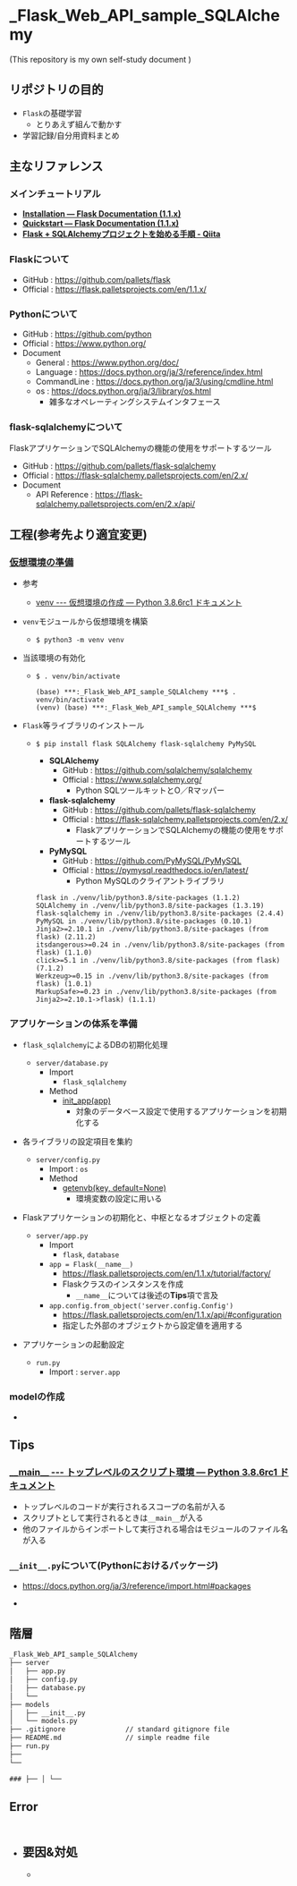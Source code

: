 # _Flask_Web_API_sample_SQLAlchemy

(This repository is my own self-study document
)

## リポジトリの目的

- ``Flask``の基礎学習
  - とりあえず組んで動かす
- 学習記録/自分用資料まとめ

## 主なリファレンス

### メインチュートリアル

- **[Installation — Flask Documentation (1.1.x)](https://flask.palletsprojects.com/en/1.1.x/installation/)**
- **[Quickstart — Flask Documentation (1.1.x)](https://flask.palletsprojects.com/en/1.1.x/quickstart/)**
- **[Flask + SQLAlchemyプロジェクトを始める手順 - Qiita](https://qiita.com/shirakiya/items/0114d51e9c189658002e#comments)**

### **Flask**について

- GitHub : <https://github.com/pallets/flask>
- Official : <https://flask.palletsprojects.com/en/1.1.x/>

### **Python**について

- GitHub : <https://github.com/python>
- Official : <https://www.python.org/>
- Document
  - General : <https://www.python.org/doc/>
  - Language : <https://docs.python.org/ja/3/reference/index.html>
  - CommandLine : <https://docs.python.org/ja/3/using/cmdline.html>
  - os : <https://docs.python.org/ja/3/library/os.html>
    - 雑多なオペレーティングシステムインタフェース

### **flask-sqlalchemy**について

FlaskアプリケーションでSQLAlchemyの機能の使用をサポートするツール

- GitHub : <https://github.com/pallets/flask-sqlalchemy>
- Official : <https://flask-sqlalchemy.palletsprojects.com/en/2.x/>
- Document
  - API Reference : <https://flask-sqlalchemy.palletsprojects.com/en/2.x/api/>

## 工程(参考先より適宜変更)

### [仮想環境の準備](https://flask.palletsprojects.com/en/1.1.x/installation/#virtual-environments)

- 参考
  - [venv --- 仮想環境の作成 — Python 3.8.6rc1 ドキュメント](https://docs.python.org/ja/3/library/venv.html#module-venv)

- ``venv``モジュールから仮想環境を構築
  - ``$ python3 -m venv venv``

- 当該環境の有効化
  - ``$ . venv/bin/activate``

    ~~~log
    (base) ***:_Flask_Web_API_sample_SQLAlchemy ***$ . venv/bin/activate
    (venv) (base) ***:_Flask_Web_API_sample_SQLAlchemy ***$
    ~~~

- ``Flask``等ライブラリのインストール
  - ``$ pip install flask SQLAlchemy flask-sqlalchemy PyMySQL``
    - **SQLAlchemy**
      - GitHub : <https://github.com/sqlalchemy/sqlalchemy>
      - Official : <https://www.sqlalchemy.org/>
        - Python SQLツールキットとO／Rマッパー
    - **flask-sqlalchemy**
      - GitHub : <https://github.com/pallets/flask-sqlalchemy>
      - Official : <https://flask-sqlalchemy.palletsprojects.com/en/2.x/>
        - FlaskアプリケーションでSQLAlchemyの機能の使用をサポートするツール
    - **PyMySQL**
      - GitHub : <https://github.com/PyMySQL/PyMySQL>
      - Official : <https://pymysql.readthedocs.io/en/latest/>
        - Python MySQLのクライアントライブラリ

    ~~~log
    flask in ./venv/lib/python3.8/site-packages (1.1.2)
    SQLAlchemy in ./venv/lib/python3.8/site-packages (1.3.19)
    flask-sqlalchemy in ./venv/lib/python3.8/site-packages (2.4.4)
    PyMySQL in ./venv/lib/python3.8/site-packages (0.10.1)
    Jinja2>=2.10.1 in ./venv/lib/python3.8/site-packages (from flask) (2.11.2)
    itsdangerous>=0.24 in ./venv/lib/python3.8/site-packages (from flask) (1.1.0)
    click>=5.1 in ./venv/lib/python3.8/site-packages (from flask) (7.1.2)
    Werkzeug>=0.15 in ./venv/lib/python3.8/site-packages (from flask) (1.0.1)
    MarkupSafe>=0.23 in ./venv/lib/python3.8/site-packages (from Jinja2>=2.10.1->flask) (1.1.1)
    ~~~

### アプリケーションの体系を準備

- ``flask_sqlalchemy``によるDBの初期化処理
  - ``server/database.py``
    - Import
      - ``flask_sqlalchemy``
    - Method
      - [init_app(app)](https://flask-sqlalchemy.palletsprojects.com/en/2.x/api/#flask_sqlalchemy.SQLAlchemy.init_app)
        - 対象のデータベース設定で使用するアプリケーションを初期化する

- 各ライブラリの設定項目を集約
  - ``server/config.py``
    - Import : ``os``
    - Method
      - [getenvb(key, default=None)](https://docs.python.org/ja/3/library/os.html#os.getenvb)
        - 環境変数の設定に用いる

- Flaskアプリケーションの初期化と、中枢となるオブジェクトの定義
  - ``server/app.py``
    - Import
      - ``flask``, ``database``
    - ``app = Flask(__name__)``
      - <https://flask.palletsprojects.com/en/1.1.x/tutorial/factory/>
      - Flaskクラスのインスタンスを作成
        - ``__name__``については後述の**Tips**項で言及
    - ``app.config.from_object('server.config.Config')``
      - <https://flask.palletsprojects.com/en/1.1.x/api/#configuration>
      - 指定した外部のオブジェクトから設定値を適用する
- アプリケーションの起動設定
  - ``run.py``
    - Import : ``server.app``

### modelの作成

- 




## Tips

### [\_\_main\_\_ --- トップレベルのスクリプト環境 — Python 3.8.6rc1 ドキュメント](https://docs.python.org/ja/3/library/__main__.html)

- トップレベルのコードが実行されるスコープの名前が入る
- スクリプトとして実行されるときは``__main__``が入る
- 他のファイルからインポートして実行される場合はモジュールのファイル名が入る

### ``__init__.py``について(Pythonにおけるパッケージ)

- <https://docs.python.org/ja/3/reference/import.html#packages>

- 


## 階層

~~~txt
_Flask_Web_API_sample_SQLAlchemy
├── server
│   ├── app.py
│   ├── config.py
│   ├── database.py
│   └── 
├── models
│   ├── __init__.py
│   └── models.py
├── .gitignore               // standard gitignore file
├── README.md                // simple readme file
├── run.py
├── 
└── 

### ├── │ └──
~~~

## Error

### 

~~~error

~~~

- 要因&対処
  - 
    - 

